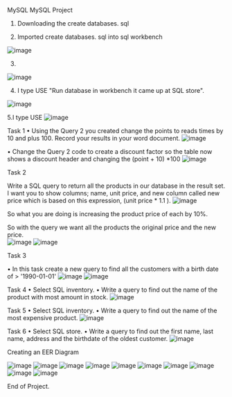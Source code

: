 MySQL
MySQL Project
1.	Downloading the create databases. sql

2.	Imported create databases. sql into sql workbench 

![image](https://user-images.githubusercontent.com/103393876/232200992-007f06a8-677a-44b8-9c97-b72db2b3965f.png)

3.	
![image](https://user-images.githubusercontent.com/103393876/232199288-ac83cf7c-eaa9-417b-b935-853855cecfc8.png)

4.	I type USE "Run database in workbench it came up at SQL store".

![image](https://user-images.githubusercontent.com/103393876/232201019-bc2b9055-39fd-4b94-8e85-30473b78f5a4.png)

5.I type USE 
![image](https://user-images.githubusercontent.com/103393876/232201053-fda8e518-4c8c-4f95-8758-d0eaac6dccc5.png)

Task 1
•	Using the Query 2 you created change the points to reads times by 10 and plus 100. Record your results in your word document. 
![image](https://user-images.githubusercontent.com/103393876/232201074-b6597ace-872a-4720-8a15-6557003753dc.png)


•	Change the Query 2 code to create a discount factor so the table now shows a discount header and changing the (point + 10) *100
![image](https://user-images.githubusercontent.com/103393876/232201083-49331e53-dc48-4719-8fd6-421591d11803.png)

Task 2

Write a SQL query to return all the products in our database in the result set. I want you to show columns; name, unit price, and new column called new price which is based on this expression, (unit price * 1.1 ). 
 ![image](https://user-images.githubusercontent.com/103393876/232198784-210d342c-fbfb-4ff3-aa04-7d65e6aa6a88.png)

   So what you are doing is increasing the product price of each by 10%. 

   So with the query we want all the products the original price and the new price.  
![image](https://user-images.githubusercontent.com/103393876/232201096-e67cd547-bba3-4b07-9916-d3003712d83e.png)
![image](https://user-images.githubusercontent.com/103393876/232201109-83aceaa1-b69c-455b-ad59-1b3845a7035a.png)

Task 3

•	In this task create a new query to find all the customers with a birth date of > '1990-01-01'
![image](https://user-images.githubusercontent.com/103393876/232201118-364fae20-f224-4c60-bedf-e5c5d82e132d.png)
![image](https://user-images.githubusercontent.com/103393876/232201143-9c4a6b6d-b446-4000-8108-65cb835fabb9.png)

Task 4
•	Select SQL inventory.
•	Write a query to find out the name of the product with most amount in stock.
![image](https://user-images.githubusercontent.com/103393876/232201146-6b891a02-891f-4dd0-885b-c218051d24b6.png)

Task 5
•	Select SQL inventory.
•	Write a query to find out the name of the most expensive product.
![image](https://user-images.githubusercontent.com/103393876/232201126-75048714-1f49-4cc1-a42f-4980ca541f98.png)

Task 6
•	Select SQL store.
•	Write a query to find out the first name, last name, address and the birthdate of the oldest customer.
![image](https://user-images.githubusercontent.com/103393876/232201149-0670bb84-fb8c-4a14-b3cf-ec2e9402c588.png)

Creating an EER Diagram

![image](https://user-images.githubusercontent.com/103393876/232198896-bc95c857-805b-40d8-bfc0-d0bd01454063.png)
![image](https://user-images.githubusercontent.com/103393876/232198910-262823ec-b1a4-4444-bc84-fa5341b692bb.png)
![image](https://user-images.githubusercontent.com/103393876/232198939-1aecbb5d-a962-463c-88f7-1cd4ef9227f9.png)
![image](https://user-images.githubusercontent.com/103393876/232199082-6a7e1a59-42f6-43e6-b8ea-c69a57b50af3.png)
![image](https://user-images.githubusercontent.com/103393876/232199123-fd63de9f-1f54-4cdd-a4e6-21b60ce6729b.png)
![image](https://user-images.githubusercontent.com/103393876/232199024-06cd4815-78a0-456f-80fc-ccfd4e7106b7.png)
![image](https://user-images.githubusercontent.com/103393876/232199130-8ee33ea6-793d-4fa3-aaf2-2f78e5a05304.png)
![image](https://user-images.githubusercontent.com/103393876/232199137-52e31d21-5aab-4cc6-aa91-ac1ff8568b84.png)
![image](https://user-images.githubusercontent.com/103393876/232199150-af360cf2-5ef6-4f5d-8595-e799492f5796.png)
![image](https://user-images.githubusercontent.com/103393876/232199163-b155500d-1b72-423f-97fc-b1328e7ac84b.png)

 End of Project.
 
  
 
 
 


  

